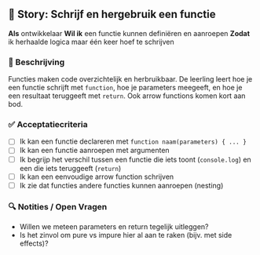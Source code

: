 ## 🧩 Story: Schrijf en hergebruik een functie

**Als** ontwikkelaar
**Wil ik** een functie kunnen definiëren en aanroepen
**Zodat** ik herhaalde logica maar één keer hoef te schrijven

### 📝 Beschrijving

Functies maken code overzichtelijk en herbruikbaar. De leerling leert hoe je een functie schrijft met `function`, hoe je parameters meegeeft, en hoe je een resultaat teruggeeft met `return`. Ook arrow functions komen kort aan bod.

### ✅ Acceptatiecriteria

* [ ] Ik kan een functie declareren met `function naam(parameters) { ... }`
* [ ] Ik kan een functie aanroepen met argumenten
* [ ] Ik begrijp het verschil tussen een functie die iets toont (`console.log`) en een die iets teruggeeft (`return`)
* [ ] Ik kan een eenvoudige arrow function schrijven
* [ ] Ik zie dat functies andere functies kunnen aanroepen (nesting)

### 🔍 Notities / Open Vragen

* Willen we meteen parameters en return tegelijk uitleggen?
* Is het zinvol om pure vs impure hier al aan te raken (bijv. met side effects)?